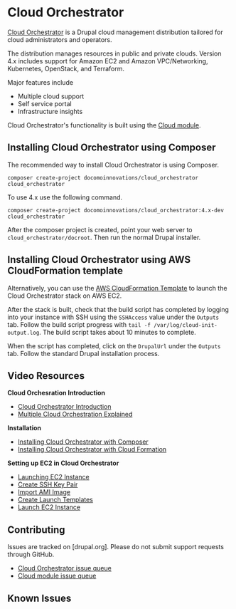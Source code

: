 # Cloud Orchestrator

[Cloud Orchestrator](https://cloud.airgap.host) is a Drupal cloud management distribution tailored for cloud administrators and operators.

The distribution manages resources in public and private clouds. Version 4.x includes support for Amazon EC2 and Amazon VPC/Networking, Kubernetes, OpenStack, and Terraform.

Major features include
- Multiple cloud support
- Self service portal
- Infrastructure insights

Cloud Orchestrator's functionality is built using the [Cloud module](https://www.drupal.org/project/cloud).

## Installing Cloud Orchestrator using Composer

The recommended way to install Cloud Orchestrator is using Composer.

```
composer create-project docomoinnovations/cloud_orchestrator cloud_orchestrator
```

To use 4.x use the following command.

```
composer create-project docomoinnovations/cloud_orchestrator:4.x-dev cloud_orchestrator
```

After the composer project is created, point your web server to `cloud_orchestrator/docroot`.  Then
run the normal Drupal installer.

## Installing Cloud Orchestrator using AWS CloudFormation template

Alternatively, you can use the [AWS CloudFormation Template](https://cloud-orchestrator.s3.amazonaws.com/cfn/cloud_orchestrator_single.yaml) to launch
the Cloud Orchestrator stack on AWS EC2.

After the stack is built, check that the build script has completed by logging into your instance with SSH using
the `SSHAccess` value under the `Outputs` tab.  Follow the build script progress with
`tail -f /var/log/cloud-init-output.log`.  The build script takes about 10 minutes to complete.

When the script has completed, click on the `DrupalUrl` under the `Outputs` tab.  Follow the standard
Drupal installation process.

##  Video Resources

__Cloud Orchesration Introduction__
- [Cloud Orchestrator Introduction](https://www.youtube.com/watch?v=G-IOjrFZfRs)
- [Multiple Cloud Orchestration Explained](https://www.youtube.com/watch?v=nhFVixLdFyU&t=25s)

__Installation__
- [Installing Cloud Orchestrator with Composer](https://www.youtube.com/watch?v=iryM7H-Xalw)
- [Installing Cloud Orchestrator with Cloud Formation](https://www.youtube.com/watch?v=M-0mL-L0TyA)

__Setting up EC2 in Cloud Orchestrator__
- [Launching EC2 Instance](https://www.youtube.com/watch?v=Ukde63dIU0k)
- [Create SSH Key Pair](https://www.youtube.com/watch?v=Kl0aJiqfBXk)
- [Import AMI Image](https://www.youtube.com/watch?v=3wSRiA7QJbA)
- [Create Launch Templates](https://www.youtube.com/watch?v=58wKMN7ROgw)
- [Launch EC2 Instance](https://www.youtube.com/watch?v=gK1nKwpc16M)

##  Contributing

Issues are tracked on [drupal.org].  Please do not submit support requests through GitHub.

- [Cloud Orchestrator issue queue](https://www.drupal.org/project/issues/cloud_orchestrator)
- [Cloud module issue queue](https://www.drupal.org/project/cloud)

## Known Issues
